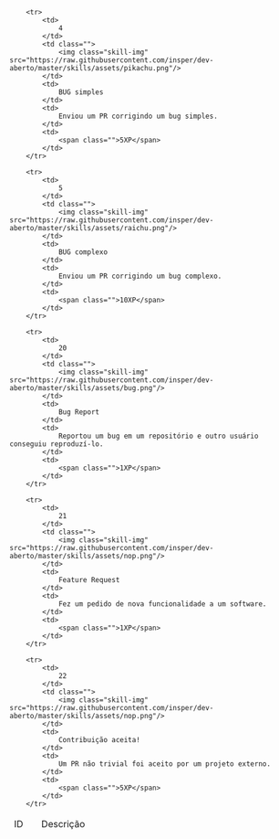 <table id="skills" class="pure-table pure-table-horizontal">
    <thead>
        <td>ID</td>
        <td></td>
        <td>Descrição</td>
        <td></td>
    </thead>
    <tbody>
    
        <tr>
            <td>
                4
            </td>
            <td class="">
                <img class="skill-img" src="https://raw.githubusercontent.com/insper/dev-aberto/master/skills/assets/pikachu.png"/>
            </td>
            <td>
                BUG simples
            </td>
            <td>
                Enviou um PR corrigindo um bug simples.
            </td>
            <td>
                <span class="">5XP</span>
            </td>
        </tr>
    
        <tr>
            <td>
                5
            </td>
            <td class="">
                <img class="skill-img" src="https://raw.githubusercontent.com/insper/dev-aberto/master/skills/assets/raichu.png"/>
            </td>
            <td>
                BUG complexo
            </td>
            <td>
                Enviou um PR corrigindo um bug complexo.
            </td>
            <td>
                <span class="">10XP</span>
            </td>
        </tr>
    
        <tr>
            <td>
                20
            </td>
            <td class="">
                <img class="skill-img" src="https://raw.githubusercontent.com/insper/dev-aberto/master/skills/assets/bug.png"/>
            </td>
            <td>
                Bug Report
            </td>
            <td>
                Reportou um bug em um repositório e outro usuário conseguiu reproduzí-lo.
            </td>
            <td>
                <span class="">1XP</span>
            </td>
        </tr>
    
        <tr>
            <td>
                21
            </td>
            <td class="">
                <img class="skill-img" src="https://raw.githubusercontent.com/insper/dev-aberto/master/skills/assets/nop.png"/>
            </td>
            <td>
                Feature Request
            </td>
            <td>
                Fez um pedido de nova funcionalidade a um software.
            </td>
            <td>
                <span class="">1XP</span>
            </td>
        </tr>
    
        <tr>
            <td>
                22
            </td>
            <td class="">
                <img class="skill-img" src="https://raw.githubusercontent.com/insper/dev-aberto/master/skills/assets/nop.png"/>
            </td>
            <td>
                Contribuição aceita!
            </td>
            <td>
                Um PR não trivial foi aceito por um projeto externo.
            </td>
            <td>
                <span class="">5XP</span>
            </td>
        </tr>
    
</tbody>
</table>